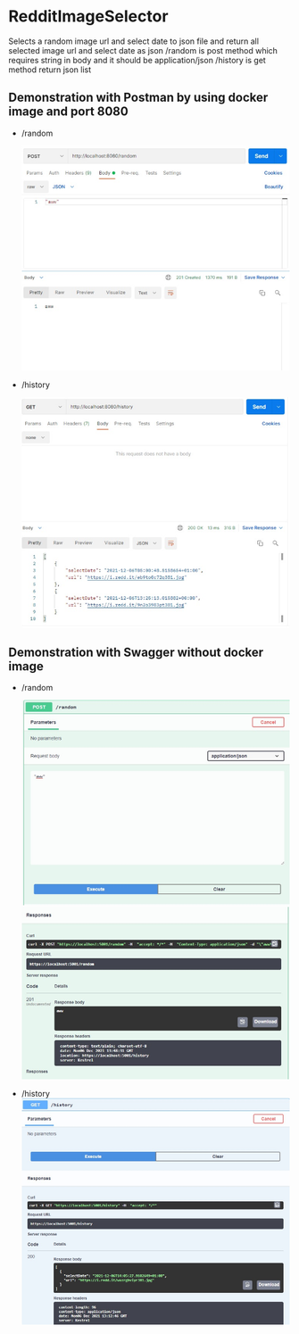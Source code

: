 # RedditImageSelector

Selects a random image url and select date to json file and return all selected image url and select date as json
/random is post method which requires string in body and it should be application/json
/history is get method return json list

## Demonstration with Postman by using docker image and port 8080

- /random

  ![random](./instruction/2.jpg)
- /history

  ![history](./instruction/1.jpg)

## Demonstration with Swagger without docker image

- /random

  ![random](./instruction/4.jpg)
  ![random](./instruction/5.jpg)
- /history
  ![history](./instruction/3.jpg)
